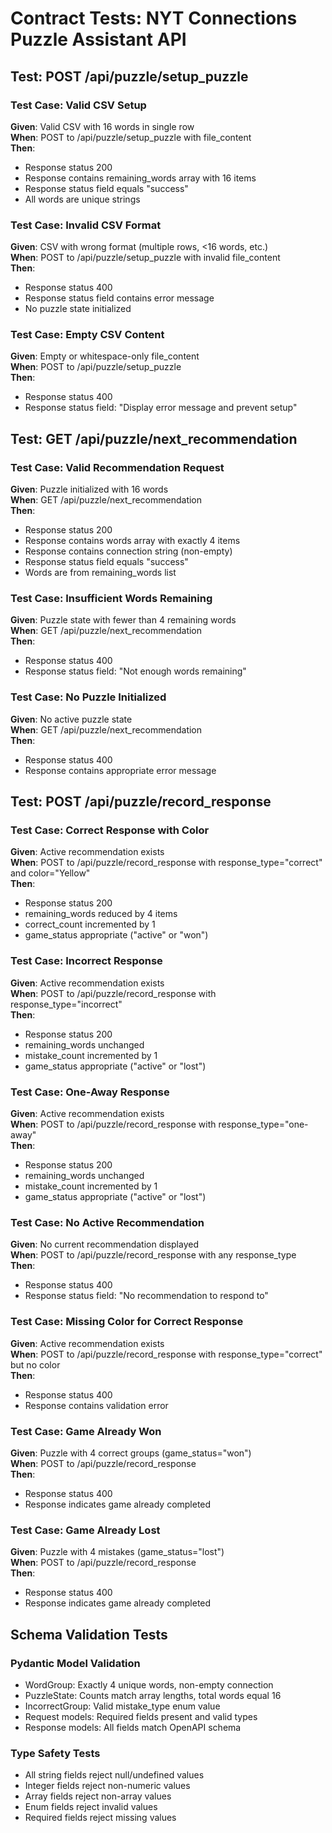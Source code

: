 # Contract Tests: NYT Connections Puzzle Assistant API

## Test: POST /api/puzzle/setup_puzzle

### Test Case: Valid CSV Setup
**Given**: Valid CSV with 16 words in single row  
**When**: POST to /api/puzzle/setup_puzzle with file_content  
**Then**: 
- Response status 200
- Response contains remaining_words array with 16 items
- Response status field equals "success"
- All words are unique strings

### Test Case: Invalid CSV Format
**Given**: CSV with wrong format (multiple rows, <16 words, etc.)  
**When**: POST to /api/puzzle/setup_puzzle with invalid file_content  
**Then**: 
- Response status 400
- Response status field contains error message
- No puzzle state initialized

### Test Case: Empty CSV Content
**Given**: Empty or whitespace-only file_content  
**When**: POST to /api/puzzle/setup_puzzle  
**Then**: 
- Response status 400
- Response status field: "Display error message and prevent setup"

## Test: GET /api/puzzle/next_recommendation

### Test Case: Valid Recommendation Request
**Given**: Puzzle initialized with 16 words  
**When**: GET /api/puzzle/next_recommendation  
**Then**: 
- Response status 200
- Response contains words array with exactly 4 items
- Response contains connection string (non-empty)
- Response status field equals "success"
- Words are from remaining_words list

### Test Case: Insufficient Words Remaining
**Given**: Puzzle state with fewer than 4 remaining words  
**When**: GET /api/puzzle/next_recommendation  
**Then**: 
- Response status 400
- Response status field: "Not enough words remaining"

### Test Case: No Puzzle Initialized
**Given**: No active puzzle state  
**When**: GET /api/puzzle/next_recommendation  
**Then**: 
- Response status 400
- Response contains appropriate error message

## Test: POST /api/puzzle/record_response

### Test Case: Correct Response with Color
**Given**: Active recommendation exists  
**When**: POST to /api/puzzle/record_response with response_type="correct" and color="Yellow"  
**Then**: 
- Response status 200
- remaining_words reduced by 4 items
- correct_count incremented by 1
- game_status appropriate ("active" or "won")

### Test Case: Incorrect Response
**Given**: Active recommendation exists  
**When**: POST to /api/puzzle/record_response with response_type="incorrect"  
**Then**: 
- Response status 200
- remaining_words unchanged
- mistake_count incremented by 1
- game_status appropriate ("active" or "lost")

### Test Case: One-Away Response
**Given**: Active recommendation exists  
**When**: POST to /api/puzzle/record_response with response_type="one-away"  
**Then**: 
- Response status 200
- remaining_words unchanged
- mistake_count incremented by 1
- game_status appropriate ("active" or "lost")

### Test Case: No Active Recommendation
**Given**: No current recommendation displayed  
**When**: POST to /api/puzzle/record_response with any response_type  
**Then**: 
- Response status 400
- Response status field: "No recommendation to respond to"

### Test Case: Missing Color for Correct Response
**Given**: Active recommendation exists  
**When**: POST to /api/puzzle/record_response with response_type="correct" but no color  
**Then**: 
- Response status 400
- Response contains validation error

### Test Case: Game Already Won
**Given**: Puzzle with 4 correct groups (game_status="won")  
**When**: POST to /api/puzzle/record_response  
**Then**: 
- Response status 400
- Response indicates game already completed

### Test Case: Game Already Lost
**Given**: Puzzle with 4 mistakes (game_status="lost")  
**When**: POST to /api/puzzle/record_response  
**Then**: 
- Response status 400
- Response indicates game already completed

## Schema Validation Tests

### Pydantic Model Validation
- WordGroup: Exactly 4 unique words, non-empty connection
- PuzzleState: Counts match array lengths, total words equal 16
- IncorrectGroup: Valid mistake_type enum value
- Request models: Required fields present and valid types
- Response models: All fields match OpenAPI schema

### Type Safety Tests
- All string fields reject null/undefined values
- Integer fields reject non-numeric values  
- Array fields reject non-array values
- Enum fields reject invalid values
- Required fields reject missing values